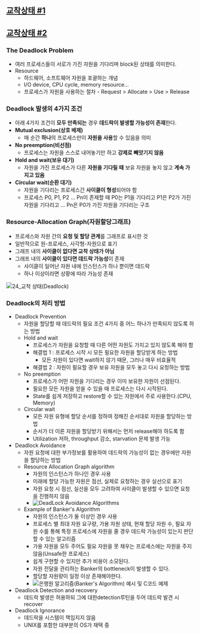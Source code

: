## [교착상태 #1](https://core.ewha.ac.kr/publicview/C0101020140411151510275738?vmode=f)

## [교착상태 #2](https://core.ewha.ac.kr/publicview/C0101020140415131030840772?vmode=f)

### The Deadlock Problem

- 여러 프로세스들이 서로가 가진 자원을 기다리며 block된 상태를 의미한다.
- Resource
  - 하드웨어, 소프트웨어 자원을 포괄하는 개념
  - I/O device, CPU cycle, memory resource...
  - 프로세스가 자원을 사용하는 절차 - Request > Allocate > Use > Release

### Deadlock 발생의 4가지 조건

- 아래 4가지 조건이 **모두 만족되는** 경우 **데드락이 발생할 가능성이 존재**한다.
- **Mutual exclusion(상호 배제)**
  - 매 순간 **하나**의 프로세스만이 **자원을 사용**할 수 있음을 의미
- **No preemption(비선점)**
  - 프로세스는 자원을 스스로 내어놓기만 하고 **강제로 빼앗기지 않음**
- **Hold and wait(보유 대기)**
  - 자원을 가진 프로세스가 다른 **자원을 기다릴 때** 보유 자원을 놓지 않고 **계속 가지고 있음**
- **Circular wait(순환 대기)**
  - 자원을 기다리는 프로세스간 **사이클이 형성**되어야 함
  - 프로세스 P0, P1, P2 ... Pn이 존재할 때 P0는 P1을 기다리고 P1은 P2가 가진 자원을 기다리고 ... Pn은 P0가 가진 자원을 기다리는 구조

### Resource-Allocation Graph(자원할당그래프)

+ 프로세스와 자원 간의 **요청 및 할당 관계**를 그래프로 표시한 것
+ 일반적으로 원-프로세스, 사각형-자원으로 표기
+ 그래프 내의 **사이클이 없다면 교착 상태가 아님**
+ 그래프 내의 **사이클이 있다면 데드락 가능성**이 존재
  + 사이클이 일어난 자원 내에 인스턴스가 하나 뿐이면 데드락
  + 하나 이상이라면 상황에 따라 가능성 존재

![24_교착 상태(Deadlock)](https://t1.daumcdn.net/cfile/tistory/2619FE3B55A7363F2A)

### Deadlock의 처리 방법

- Deadlock Prevention
  - 자원을 할당할 때 데드락의 필요 조건 4가지 중 어느 하나가 만족되지 않도록 하는 방법
  - Hold and wait
    - 프로세스가 자원을 요청할 때 다른 어떤 자원도 가지고 있지 않도록 해야 함
    - 해결법 1 : 프로세스 시작 시 모든 필요한 자원을 할당받게 하는 방법
      - 모든 자원이 있다면 wait하지 않기 때문, 그러나 매우 비효율적
    - 해결법 2 : 자원이 필요할 경우 보유 자원을 모두 놓고 다시 요청하는 방법
  - No preemption
    - 프로세스가 어떤 자원을 기다리는 경우 이미 보유한 자원이 선점된다.
    - 필요한 모든 자원을 얻을 수 있을 때 프로세스는 다시 시작된다.
    - State를 쉽게 저장하고 restore할 수 있는 자원에서 주로 사용한다.(CPU, Memory)
  - Circular wait
    - 모든 자원 유형에 할당 순서를 정하여 정해진 순서대로 자원을 할당하는 방법
    - 순서가 더 이른 자원을 할당받기 위해서는 먼저 release해야 하도록 함
    - Utilization 저하, throughput 감소, starvation 문제 발생 가능
- Deadlock Avoidance
  - 자원 요청에 대한 부가정보를 활용하여 데드락의 가능성이 없는 경우에만 자원을 할당하는 방법
  - Resource Allocation Graph algorithm
    - 자원의 인스턴스가 하나인 경우 사용
    - 미래에 할당 가능한 자원은 점선, 실제로 요청하는 경우 실선으로 표기
    - 자원 요청 시 점선, 실선을 모두 고려하여 사이클이 발생할 수 있으면 요청을 진행하지 않음
    - ![DeadLock Avoidance Algorithms](https://t1.daumcdn.net/cfile/tistory/235C63445757A84332)
  - Example of Banker's Algorithm
    - 자원의 인스턴스가 둘 이상인 경우 사용
    - 프로세스 별 최대 자원 요구량, 가용 자원 상태, 현재 할당 자원 수, 필요 자원 수를 통해 특정 프로세스에 자원을 줄 경우 데드락 가능성이 있는지 판단할 수 있는 알고리즘
    - 가용 자원을 모두 주어도 필요 자원을 못 채우는 프로세스에는 자원을 주지 않음(Unsafe한 프로세스)
    - 쉽게 구현할 수 있지만 추가 비용이 소모된다. 
    - 자원 전달을 관리하는 Banker의 bottleneck이 발생할 수 있다.
    - 할당할 자원량이 일정 이상 존재해야한다.
    - ![은행원 알고리즘(Banker's Algorithm) 예시 및 C코드 예제](https://img1.daumcdn.net/thumb/R800x0/?scode=mtistory2&fname=https%3A%2F%2Ft1.daumcdn.net%2Fcfile%2Ftistory%2F22335B495741D2870C)
- Deadlock Detection and recovery
  - 데드락 발생은 허용하되 그에 대한detection루틴을 두어 데드락 발견 시 recover
- Deadlock Ignorance
  - 데드락을 시스템이 책임지지 않음
  - UNIX를 포함한 대부분의 OS가 채택 중